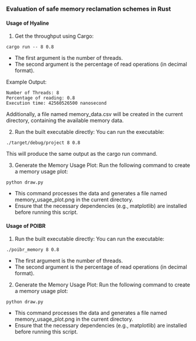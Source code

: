### Evaluation of safe memory reclamation schemes in Rust

#### Usage of Hyaline
1. Get the throughput using Cargo:
```
cargo run -- 8 0.8
```
- The first argument is the number of threads.
- The second argument is the percentage of read operations (in decimal format).

Example Output:
```
Number of Threads: 8
Percentage of reading: 0.8
Execution time: 42560526500 nanosecond
```
Additionally, a file named memory_data.csv will be created in the current directory, containing the available memory data.

2. Run the built executable directly:
You can run the executable:
```
./target/debug/project 8 0.8
```
This will produce the same output as the cargo run command.

3. Generate the Memory Usage Plot:
Run the following command to create a memory usage plot:
```
python draw.py
```
- This command processes the data and generates a file named memory_usage_plot.png in the current directory.
- Ensure that the necessary dependencies (e.g., matplotlib) are installed before running this script.


#### Usage of POIBR

1. Run the built executable directly:
You can run the executable:
```
./poibr_memory 8 0.8
```
- The first argument is the number of threads.
- The second argument is the percentage of read operations (in decimal format).

2. Generate the Memory Usage Plot:
Run the following command to create a memory usage plot:
```
python draw.py
```
- This command processes the data and generates a file named memory_usage_plot.png in the current directory.
- Ensure that the necessary dependencies (e.g., matplotlib) are installed before running this script.
